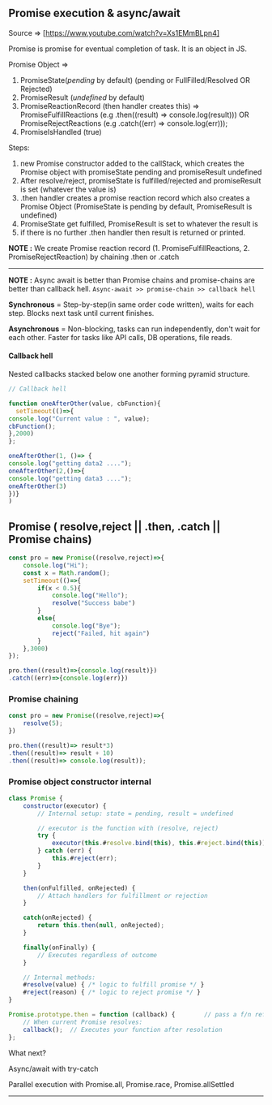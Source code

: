 ## Promise execution & async/await

Source => [https://www.youtube.com/watch?v=Xs1EMmBLpn4]

Promise is promise for eventual completion of task. It is an object in JS.  

Promise Object => 
1. PromiseState(*pending* by default) (pending or FullFilled/Resolved OR Rejected)
2. PromiseResult (*undefined* by default) 
3. PromiseReactionRecord (then handler creates this) => PromiseFulfillReactions (e.g .then((result) => console.log(result))) OR PromiseRejectReactions (e.g .catch((err) => console.log(err)));
4. PromiseIsHandled (true)



Steps:
1. new Promise constructor added to the callStack, which creates the Promise object with promiseState pending and promiseResult undefined
2. After resolve/reject, promiseState is fulfilled/rejected and promiseResult is set (whatever the value is)
3. .then handler creates a promise reaction record which also creates a Promise Object (PromiseState is pending by default, PromiseResult is undefined)
4. PromiseState get fulfilled, PromiseResult is set to whatever the result is
5. if there is no further .then handler then result is returned or printed.

**NOTE :** We create Promise reaction record (1. PromiseFulfillReactions, 2. PromiseRejectReaction) by chaining .then or .catch

-----

**NOTE :** Async await is better than Promise chains and promise-chains are better than callback hell. `Async-await >> promise-chain >> callback hell`

**Synchronous** = Step-by-step(in same order code written), waits for each step. 	Blocks next task until current finishes.

**Asynchronous** = Non-blocking, tasks can run independently, don't wait for each other. Faster for tasks like API calls, DB operations, file reads.

#### Callback hell

Nested callbacks stacked below one another forming pyramid structure.

```js
// Callback hell

function oneAfterOther(value, cbFunction){
  setTimeout(()=>{
console.log("Current value : ", value);
cbFunction();
},2000)
};

oneAfterOther(1, ()=> {
console.log("getting data2 ....");
oneAfterOther(2,()=>{
console.log("getting data3 ....");
oneAfterOther(3)
})}
)
```

## Promise ( resolve,reject  ||  .then, .catch  ||  Promise chains)

```js
const pro = new Promise((resolve,reject)=>{
    console.log("Hi");
    const x = Math.random();
    setTimeout(()=>{
        if(x < 0.5){
            console.log("Hello");
            resolve("Success babe")
        }
        else{
            console.log("Bye");
            reject("Failed, hit again")
        }
    },3000)
});

pro.then((result)=>{console.log(result)})
.catch((err)=>{console.log(err)})
```

### Promise chaining

```js
const pro = new Promise((resolve,reject)=>{
    resolve(5);
})

pro.then((result)=> result*3)
.then((result)=> result + 10)
.then((result)=> console.log(result));
```

### Promise object constructor internal

```js
class Promise {
    constructor(executor) {
        // Internal setup: state = pending, result = undefined

        // executor is the function with (resolve, reject)
        try {
            executor(this.#resolve.bind(this), this.#reject.bind(this));
        } catch (err) {
            this.#reject(err);
        }
    }

    then(onFulfilled, onRejected) {
        // Attach handlers for fulfillment or rejection
    }

    catch(onRejected) {
        return this.then(null, onRejected);
    }

    finally(onFinally) {
        // Executes regardless of outcome
    }

    // Internal methods:
    #resolve(value) { /* logic to fulfill promise */ }
    #reject(reason) { /* logic to reject promise */ }
}

```
```js
Promise.prototype.then = function (callback) {        // pass a f/n ref, because it will call the f/n inside eventually, do not make call here.
    // When current Promise resolves:
    callback();  // Executes your function after resolution
};

```
What next?

Async/await with try-catch

Parallel execution with Promise.all, Promise.race, Promise.allSettled

-----

